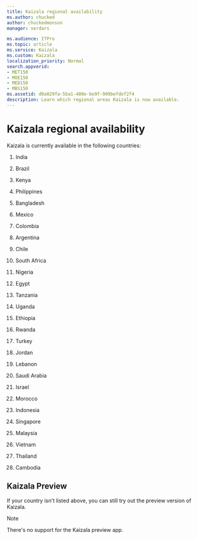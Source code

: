 ```yaml
---
title: Kaizala regional availability
ms.author: chucked
author: chuckedmonson
manager: serdars

ms.audience: ITPro
ms.topic: article
ms.service: Kaizala
ms.custom: Kaizala
localization_priority: Normal
search.appverid:
- MET150
- MOE150
- MED150
- MBS150
ms.assetid: d0a029fa-5ba1-400e-be9f-909befdef2f4
description: Learn which regional areas Kaizala is now available.
---
```


# Kaizala regional availability

Kaizala is currently available in the following countries:
  
1. India
 
2. Brazil

3. Kenya

4. Philippines

5. Bangladesh

6. Mexico 

7. Colombia

8. Argentina 

9. Chile

10. South Africa 

11. Nigeria 

12. Egypt 

13. Tanzania

14. Uganda

15. Ethiopia

16. Rwanda

17. Turkey

18. Jordan

19. Lebanon

20. Saudi Arabia

21. Israel

22. Morocco

23. Indonesia

24. Singapore

25. Malaysia

26. Vietnam

27. Thailand

28. Cambodia
    
## Kaizala Preview

If your country isn't listed above, you can still try out the preview version of Kaizala.
  
> [!NOTE]
> There's no support for the Kaizala preview app. 
  


